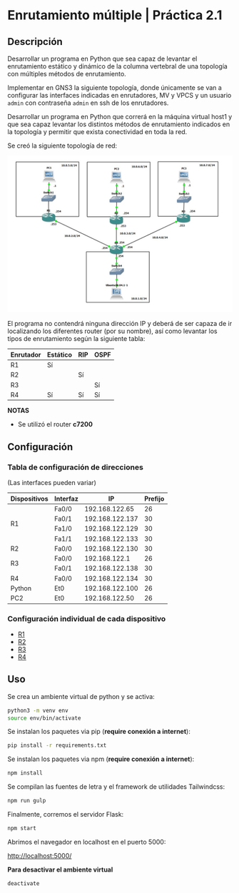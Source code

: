 # Enrutamiento múltiple | Práctica 2.1
## Descripción

Desarrollar un programa en Python que sea capaz de levantar el enrutamiento estático y dinámico de la columna vertebral de una topología con múltiples métodos de enrutamiento.

Implementar en GNS3 la siguiente topología, donde únicamente se van a configurar las interfaces indicadas en enrutadores, MV y VPCS y un usuario `admin` con contraseña `admin` en ssh de los enrutadores.

Desarrollar un programa en Python que correrá en la máquina virtual host1 y que sea capaz
levantar los distintos métodos de enrutamiento indicados en la topología y permitir que exista conectividad en toda la red.

Se creó la siguiente topología de red:

![topology](./docs/images/topology.jpg)

El programa no contendrá ninguna dirección IP y deberá de ser capaza de ir localizando los diferentes router (por su nombre), así como levantar los tipos de enrutamiento según la siguiente tabla:

Enrutador | Estático | RIP | OSPF
--- | --- | --- | ---
R1 | Sí | |
R2 | | Sí | 
R3 | | | Sí 
R4 | Sí | Sí | Sí 


**NOTAS**
- Se utilizó el router **c7200**

## Configuración

### Tabla de configuración de direcciones

(Las interfaces pueden variar)

<table>
<thead>
  <tr>
    <th>Dispositivos</th>
    <th>Interfaz</th>
    <th>IP</th>
    <th>Prefijo</th>
  </tr>
</thead>
<tbody>
  <tr>
    <td rowspan="4">R1</td>
    <td>Fa0/0</td>
    <td>192.168.122.65</td>
    <td>26</td>
  </tr>
  <tr>
    <td>Fa0/1</td>
    <td>192.168.122.137</td>
    <td>30</td>
  </tr>
  <tr>
    <td>Fa1/0</td>
    <td>192.168.122.129</td>
    <td>30</td>
  </tr>
  <tr>
    <td>Fa1/1</td>
    <td>192.168.122.133</td>
    <td>30</td>
  </tr>
  <tr>
    <td rowspan="1">R2</td>
    <td>Fa0/0</td>
    <td>192.168.122.130</td>
    <td>30</td>
  </tr>
  <tr>
    <td rowspan="2">R3</td>
    <td>Fa0/0</td>
    <td>192.168.122.1</td>
    <td>26</td>
  </tr>
  <tr>
    <td>Fa0/1</td>
    <td>192.168.122.138</td>
    <td>30</td>
  </tr>
  <tr>
    <td rowspan="1">R4</td>
    <td>Fa0/0</td>
    <td>192.168.122.134</td>
    <td>30</td>
  </tr>
  <tr>
    <td rowspan="1">Python</td>
    <td>Et0</td>
    <td>192.168.122.100</td>
    <td>26</td>
  </tr>
  <tr>
    <td rowspan="1">PC2</td>
    <td>Et0</td>
    <td>192.168.122.50</td>
    <td>26</td>
  </tr>
</tbody>
</table>

### Configuración individual de cada dispositivo

- [R1](./docs/configuration/r1.md)
- [R2](./docs/configuration/r2.md)
- [R3](./docs/configuration/r3.md)
- [R4](./docs/configuration/r4.md)

## Uso

Se crea un ambiente virtual de python y se activa:

```bash
python3 -m venv env
source env/bin/activate
```

Se instalan los paquetes via pip (**require conexión a internet**):

```bash
pip install -r requirements.txt
```

Se instalan los paquetes via npm (**require conexión a internet**):

```bash
npm install
```

Se compilan las fuentes de letra y el framework de utilidades Tailwindcss:

```bash
npm run gulp
```

Finalmente, corremos el servidor Flask:

```bash
npm start
```

Abrimos el navegador en localhost en el puerto 5000:

[http://localhost:5000/](http://localhost:5000/)

**Para desactivar el ambiente virtual**
```bash
deactivate
```
